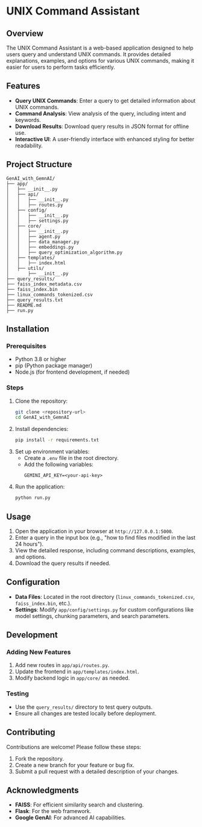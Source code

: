 # UNIX Command Assistant

## Overview
The UNIX Command Assistant is a web-based application designed to help users query and understand UNIX commands. It provides detailed explanations, examples, and options for various UNIX commands, making it easier for users to perform tasks efficiently.

## Features
- **Query UNIX Commands**: Enter a query to get detailed information about UNIX commands.
- **Command Analysis**: View analysis of the query, including intent and keywords.
- **Download Results**: Download query results in JSON format for offline use.
- **Interactive UI**: A user-friendly interface with enhanced styling for better readability.

## Project Structure
```
GenAI_with_GemnAI/
├── app/
│   ├── __init__.py
│   ├── api/
│   │   ├── __init__.py
│   │   ├── routes.py
│   ├── config/
│   │   ├── __init__.py
│   │   ├── settings.py
│   ├── core/
│   │   ├── __init__.py
│   │   ├── agent.py
│   │   ├── data_manager.py
│   │   ├── embeddings.py
│   │   ├── query_optimization_algorithm.py
│   ├── templates/
│   │   ├── index.html
│   ├── utils/
│       ├── __init__.py
├── query_results/
├── faiss_index_metadata.csv
├── faiss_index.bin
├── linux_commands_tokenized.csv
├── query_results.txt
├── README.md
├── run.py
```

## Installation

### Prerequisites
- Python 3.8 or higher
- pip (Python package manager)
- Node.js (for frontend development, if needed)

### Steps
1. Clone the repository:
   ```bash
   git clone <repository-url>
   cd GenAI_with_GemnAI
   ```
2. Install dependencies:
   ```bash
   pip install -r requirements.txt
   ```
3. Set up environment variables:
   - Create a `.env` file in the root directory.
   - Add the following variables:
     ```env
     GEMINI_API_KEY=<your-api-key>
     ```
4. Run the application:
   ```bash
   python run.py
   ```

## Usage
1. Open the application in your browser at `http://127.0.0.1:5000`.
2. Enter a query in the input box (e.g., "how to find files modified in the last 24 hours").
3. View the detailed response, including command descriptions, examples, and options.
4. Download the query results if needed.

## Configuration
- **Data Files**: Located in the root directory (`linux_commands_tokenized.csv`, `faiss_index.bin`, etc.).
- **Settings**: Modify `app/config/settings.py` for custom configurations like model settings, chunking parameters, and search parameters.

## Development
### Adding New Features
1. Add new routes in `app/api/routes.py`.
2. Update the frontend in `app/templates/index.html`.
3. Modify backend logic in `app/core/` as needed.

### Testing
- Use the `query_results/` directory to test query outputs.
- Ensure all changes are tested locally before deployment.

## Contributing
Contributions are welcome! Please follow these steps:
1. Fork the repository.
2. Create a new branch for your feature or bug fix.
3. Submit a pull request with a detailed description of your changes.


## Acknowledgments
- **FAISS**: For efficient similarity search and clustering.
- **Flask**: For the web framework.
- **Google GenAI**: For advanced AI capabilities.